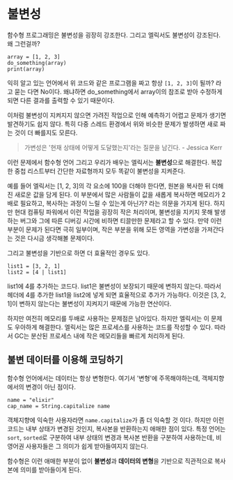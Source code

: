 # 불변성

함수형 프로그래밍은 불변성을 굉장히 강조한다. 그리고 엘릭서도 불변성이 강조된다. 왜 그런걸까?

```
array = [1, 2, 3]
do_something(array)
print(array)
```

익히 알고 있는 언어에서 위 코드와 같은 프로그램을 짜고 항상 `[1, 2, 3]`이 될까? 라고 묻는 다면 No이다. 왜냐하면 do_something에서 array이의 참조로 받아 수정하게 되면 다른 결과를 출력할 수 있기 때문이다.

이처럼 불변성이 지켜지지 않으면 가려진 작업으로 인해 예측하기 어렵고 문제가 생기면 발견하기도 쉽지 않다. 특히 다중 스레드 환경에서 위와 비슷한 문제가 발생하면 새로 짜는 것이 더 빠를지도 모른다.

> 가변성은 '현재 상태에 어떻게 도달했는지'라는 질문을 남긴다. - Jessica Kerr

이런 문제에서 함수형 언어 그리고 우리가 배우는 엘릭서는 **불변성**으로 해결한다. 복잡한 중첩 리스트부터 간단한 자료형까지 모두 똑같이 불변성을 지켜준다.

예를 들어 엘릭서는 [1, 2, 3]의 각 요소에 100을 더해야 한다면, 원본을 복사한 뒤 더해진 새로운 값을 담게 된다. 이 부분에서 많은 사람들이 값을 새롭게 복사하면 메모리가 2배로 필요하고, 복사하는 과정이 느릴 수 있는게 아닌가? 라는 의문을 가지게 된다. 하지만 현대 컴퓨팅 파워에서 이런 작업을 굉장히 작은 처리이며, 불변성을 지키지 못해 발생하는 버그와 그에 따른 디버깅 시간에 비하면 티끌만한 문제라고 할 수 있다. 만약 이런 부분이 문제가 된다면 극히 일부이며, 작은 부분을 위해 모든 영역을 가변성을 가져간다는 것은 다시금 생각해볼 문제이다.

그리고 불변성을 기반으로 하면 더 효율적인 경우도 있다.

```
list1 = [3, 2, 1]
list2 = [4 | list1]
```

list1에 4를 추가하는 코드다. list1은 불변성이 보장되기 때문에 변하지 않는다. 따라서 헤더에 4를 추가한 list1을 list2에 넣게 되면 효율적으로 추가가 가능하다. 이것은 [3, 2, 1]이 변하지 않는다는 불변성이 지켜지기 때문에 가능한 연산이다.

하지만 여전히 메모리를 두배로 사용하는 문제점은 남아있다. 하지만 엘릭서는 이 문제도 우아하게 해결한다. 엘릭서는 많은 프로세스를 사용하는 코드를 작성할 수 있다. 따라서 GC는 분산된 프로세스 내에 작은 메모리들을 빠르게 처리하게 된다. 

## 불변 데이터를 이용해 코딩하기

함수형 언어에서는 데이터는 항상 변형한다. 여기서 '변형'에 주목해야하는데, 객체지향에서의 변경이 아닌 점이다.

```
name = "elixir"
cap_name = String.capitalize name
```

객체지향에 익숙한 사용자라면 `name.capitalize`가 좀 더 익숙할 것 이다. 하지만 이런 코드는 내부 상태가 변경된 것인지, 복사본을 반환하는지 애매한 점이 있다. 특정 언어는 `sort`, `sorted`로 구분하여 내부 상태의 변경과 복사본 반환을 구분하여 사용하는데, 비영어권 사용자들은 그 의미가 쉽게 받아들여지지 않는다.

함수형은 이런 애매한 부분이 없이 **불변성**과 **데이터의 변형**을 기반으로 직관적으로 복사본에 의미를 받아들이게 된다.